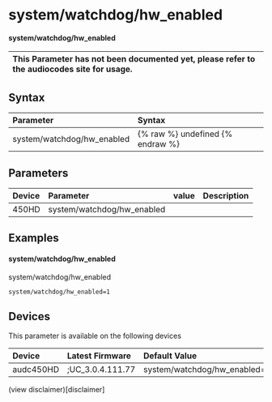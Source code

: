 ﻿---
description: system/watchdog/hw_enabled
search: false
---

# system/watchdog/hw_enabled

#### system/watchdog/hw_enabled


| This Parameter has not been documented yet, please refer to the audiocodes site for usage.  |
| :--- |

## Syntax
| Parameter | Syntax |
| :--- | :--- |
|system/watchdog/hw_enabled | {% raw %} undefined {% endraw %} |

## Parameters
|Device|Parameter|value|Description|
|:---|:---|:---|:---|
| 450HD | system/watchdog/hw_enabled |  |  |

## Examples
#### system/watchdog/hw_enabled

system/watchdog/hw_enabled

```
system/watchdog/hw_enabled=1
```

## Devices
This parameter is available on the following devices

| Device | Latest Firmware | Default Value |
|:---|:---|:---|
| audc450HD | ;UC_3.0.4.111.77 | system/watchdog/hw_enabled=1 

(view disclaimer)[disclaimer]
